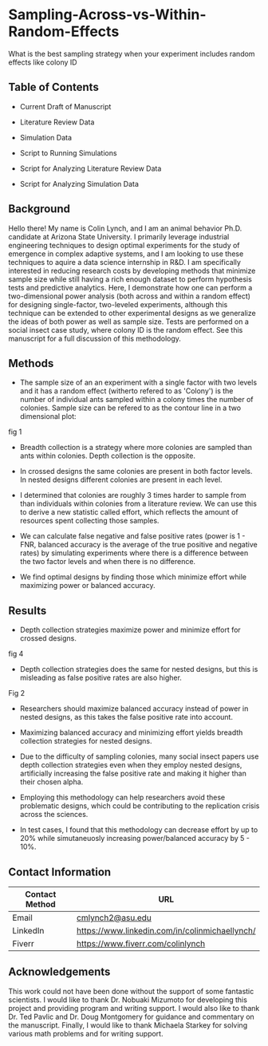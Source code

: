 # Sampling-Across-vs-Within-Random-Effects
What is the best sampling strategy when your experiment includes random effects like colony ID

## Table of Contents 

* Current Draft of Manuscript

* Literature Review Data

* Simulation Data 

* Script to Running Simulations

* Script for Analyzing Literature Review Data 

* Script for Analyzing Simulation Data 

## Background

Hello there! My name is Colin Lynch, and I am an animal behavior Ph.D. candidate at Arizona State University. I primarily leverage industrial engineering techniques to design optimal experiments for the study of emergence in complex adaptive systems, and I am looking to use these techniques to aquire a data science internship in R&D. I am specifically interested in reducing research costs by developing methods that minimize sample size while still having a rich enough dataset to perform hypothesis tests and predictive analytics. Here, I demonstrate how one can perform a two-dimensional power analysis (both across and within a random effect) for designing single-factor, two-leveled experiments, although this technique can be extended to other experimental designs as we generalize the ideas of both power as well as sample size. Tests are performed on a social insect case study, where colony ID is the random effect. See this manuscript for a full discussion of this methodology. 

## Methods

* The sample size of an an experiment with a single factor with two levels and it has a random effect (witherto refered to as 'Colony') is the number of individual ants sampled within a colony times the number of colonies. Sample size can be refered to as the contour line in a two dimensional plot: 

fig 1

* Breadth collection is a strategy where more colonies are sampled than ants within colonies. Depth collection is the opposite. 

* In crossed designs the same colonies are present in both factor levels. In nested designs different colonies are present in each level. 

* I determined that colonies are roughly 3 times harder to sample from than individuals within colonies from a literature review. We can use this to derive a new statistic called effort, which reflects the amount of resources spent collecting those samples. 

* We can calculate false negative and false positive rates (power is 1 - FNR, balanced accuracy is the average of the true positive and negative rates) by simulating experiments where there is a difference between the two factor levels and when there is no difference. 

* We find optimal designs by finding those which minimize effort while maximizing power or balanced accuracy. 

## Results 

* Depth collection strategies maximize power and minimize effort for crossed designs. 

fig 4

* Depth collection strategies does the same for nested designs, but this is misleading as false positive rates are also higher. 

Fig 2 

* Researchers should maximize balanced accuracy instead of power in nested designs, as this takes the false positive rate into account. 

* Maximizing balanced accuracy and minimizing effort yields breadth collection strategies for nested designs. 

* Due to the difficulty of sampling colonies, many social insect papers use depth collection strategies even when they employ nested designs, artificially increasing the false positive rate and making it higher than their chosen alpha. 

* Employing this methodology can help researchers avoid these problematic designs, which could be contributing to the replication crisis across the sciences. 

* In test cases, I found that this methodology can decrease effort by up to 20% while simutaneuosly increasing power/balanced accuracy by 5 - 10%. 

## Contact Information

| Contact Method | URL |
| --- | --- |
| Email | cmlynch2@asu.edu |
| LinkedIn | https://www.linkedin.com/in/colinmichaellynch/ |
| Fiverr | https://www.fiverr.com/colinlynch |

## Acknowledgements

This work could not have been done without the support of some fantastic scientists. I would like to thank Dr. Nobuaki Mizumoto for developing this project and providing program and writing support. I would also like to thank Dr. Ted Pavlic and Dr. Doug Montgomery for guidance and commentary on the manuscript. Finally, I would like to thank Michaela Starkey for solving various math problems and for writing support. 
